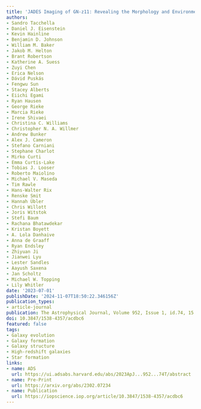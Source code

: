 ```yaml
---
title: 'JADES Imaging of GN-z11: Revealing the Morphology and Environment of a Luminous Galaxy 430 Myr after the Big Bang'
authors:
- Sandro Tacchella
- Daniel J. Eisenstein
- Kevin Hainline
- Benjamin D. Johnson
- William M. Baker
- Jakob M. Helton
- Brant Robertson
- Katherine A. Suess
- Zuyi Chen
- Erica Nelson
- Dávid Puskás
- Fengwu Sun
- Stacey Alberts
- Eiichi Egami
- Ryan Hausen
- George Rieke
- Marcia Rieke
- Irene Shivaei
- Christina C. Williams
- Christopher N. A. Willmer
- Andrew Bunker
- Alex J. Cameron
- Stefano Carniani
- Stephane Charlot
- Mirko Curti
- Emma Curtis-Lake
- Tobias J. Looser
- Roberto Maiolino
- Michael V. Maseda
- Tim Rawle
- Hans-Walter Rix
- Renske Smit
- Hannah Übler
- Chris Willott
- Joris Witstok
- Stefi Baum
- Rachana Bhatawdekar
- Kristan Boyett
- A. Lola Danhaive
- Anna de Graaff
- Ryan Endsley
- Zhiyuan Ji
- Jianwei Lyu
- Lester Sandles
- Aayush Saxena
- Jan Scholtz
- Michael W. Topping
- Lily Whitler
date: '2023-07-01'
publishDate: '2024-11-07T18:50:22.346156Z'
publication_types:
- article-journal
publication: The Astrophysical Journal, Volume 952, Issue 1, id.74, 15 pages
doi: 10.3847/1538-4357/acdbc6
featured: false
tags:
- Galaxy evolution
- Galaxy formation
- Galaxy structure
- High-redshift galaxies
- Star formation
links:
- name: ADS
  url: https://ui.adsabs.harvard.edu/abs/2023ApJ...952...74T/abstract
- name: Pre-Print
  url: https://arxiv.org/abs/2302.07234
- name: Publication
  url: https://iopscience.iop.org/article/10.3847/1538-4357/acdbc6
---
```

